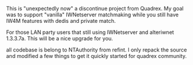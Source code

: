 This is "unexpectedly now" a discontinue project from Quadrex. My goal was to support "vanilla" IWNetserver matchmaking while you still have IW4M features with dedis and private match.

For those LAN party users that still using IWNetserver and alteriwnet 1.3.3.7a. This will be a nice upgrade for you.


all codebase is belong to NTAuthority from refint. I only repack the source and modified a few things to get it quickly started for quadrex community.  